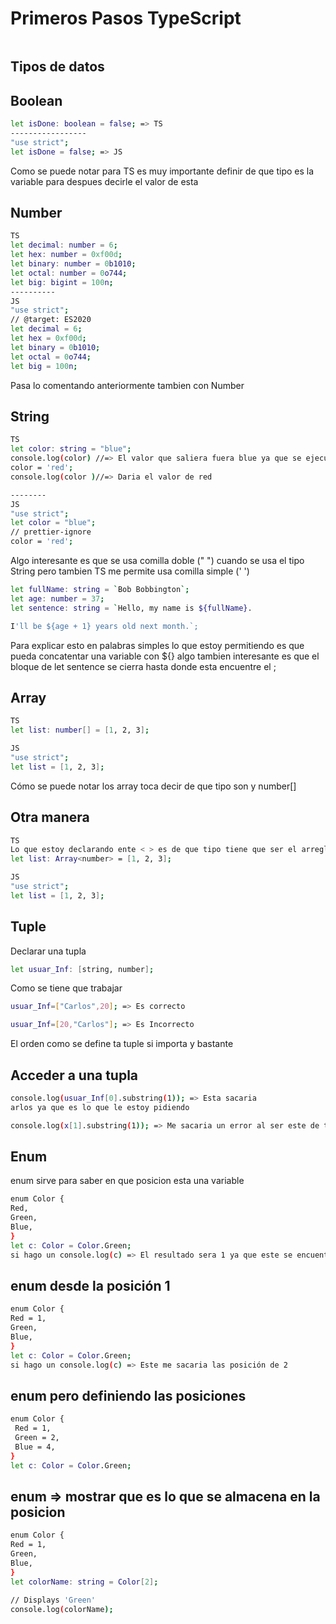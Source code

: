 # Primeros Pasos TypeScript
 ```bash

 ```
## Tipos de datos 

## Boolean 
  ```bash
 let isDone: boolean = false; => TS
-----------------
 "use strict";
let isDone = false; => JS
 ```
 Como se puede notar para TS es muy importante definir de que tipo es la variable para despues decirle el valor de esta 

## Number 
 ```bash
 TS
let decimal: number = 6;
let hex: number = 0xf00d;
let binary: number = 0b1010;
let octal: number = 0o744;
let big: bigint = 100n;
----------
JS
"use strict";
// @target: ES2020
let decimal = 6;
let hex = 0xf00d;
let binary = 0b1010;
let octal = 0o744;
let big = 100n;
 ```
 Pasa lo comentando anteriormente tambien con Number 

 ## String 

 ```bash
 TS
 let color: string = "blue";
 console.log(color) //=> El valor que saliera fuera blue ya que se ejecutando en su bloque de llamada a cambio si .
 color = 'red';
 console.log(color )//=> Daria el valor de red 

 --------
 JS
"use strict";
let color = "blue";
// prettier-ignore
color = 'red';
 ```
Algo interesante es que se usa comilla doble (" ") cuando se usa el tipo String  pero tambien TS me permite usa comilla simple (' ')

 ```bash
let fullName: string = `Bob Bobbington`;
let age: number = 37;
let sentence: string = `Hello, my name is ${fullName}.

I'll be ${age + 1} years old next month.`;
 ```
Para explicar esto en palabras simples  lo que estoy permitiendo es que  pueda concatentar una variable con ${} algo tambien interesante es que el bloque de let sentence se cierra hasta donde esta encuentre el ;

## Array
 ```bash
 TS
 let list: number[] = [1, 2, 3];

 JS
 "use strict";
let list = [1, 2, 3];
 ```
 Cómo se puede notar los array toca decir de que tipo son y number[]  

 ## Otra manera 
  ```bash
 TS
 Lo que estoy declarando ente < > es de que tipo tiene que ser el arreglo donde pudiera poner String 
let list: Array<number> = [1, 2, 3];

 JS
 "use strict";
let list = [1, 2, 3];
 ```

 ## Tuple 
Declarar una tupla 
 ```bash
let usuar_Inf: [string, number];
 ```
 Como se tiene que trabajar 

  ```bash
usuar_Inf=["Carlos",20]; => Es correcto 

usuar_Inf=[20,"Carlos"]; => Es Incorrecto 
 ```
 El orden como se define ta tuple si importa y bastante 


## Acceder a una tupla 

 ```bash
console.log(usuar_Inf[0].substring(1)); => Esta sacaria 
arlos ya que es lo que le estoy pidiendo 

console.log(x[1].substring(1)); => Me sacaria un error al ser este de type number 
 ```

 ## Enum 

 enum sirve para  saber  en que posicion esta una variable 
  ```bash
enum Color {
  Red,
  Green,
  Blue,
}
let c: Color = Color.Green;
si hago un console.log(c) => El resultado sera 1 ya que este se encuentra en esta posición 
 ```

 ## enum desde la posición 1 

  ```bash
enum Color {
  Red = 1,
  Green,
  Blue,
}
let c: Color = Color.Green;
si hago un console.log(c) => Este me sacaria las posición de 2 
 ```

## enum pero definiendo las posiciones 

 ```bash
enum Color {
  Red = 1,
  Green = 2,
  Blue = 4,
}
let c: Color = Color.Green;
 ```

 ##  enum =>  mostrar que es lo que se almacena en la posicion 

  ```bash
enum Color {
  Red = 1,
  Green,
  Blue,
}
let colorName: string = Color[2];

// Displays 'Green'
console.log(colorName);
 ```